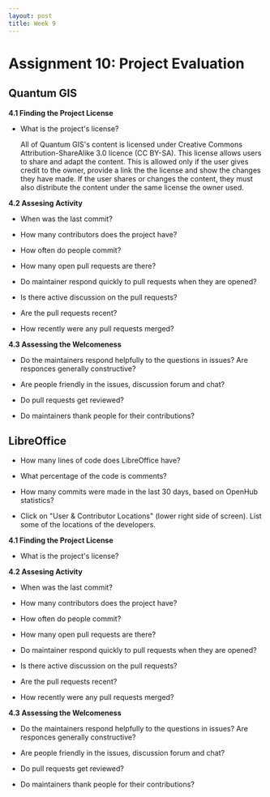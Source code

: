 ```yaml
---
layout: post
title: Week 9
---
```

# Assignment 10: Project Evaluation

## Quantum GIS
__4.1 Finding the Project License__

- What is the project's license?

   All of Quantum GIS's content is licensed under Creative Commons Attribution-ShareAlike 3.0 licence (CC BY-SA). This license allows users to share and adapt the content. This is allowed only if the user gives credit to the owner, provide a link the the license and show the changes they have made. If the user shares or changes the content, they must also distribute the content under the same license the owner used.
   
__4.2 Assesing Activity__

- When was the last commit?

- How many contributors does the project have?

- How often do people commit?

- How many open pull requests are there?

- Do maintainer respond quickly to pull requests when they are opened?

- Is there active discussion on the pull requests?

- Are the pull requests recent?

- How recently were any pull requests merged?

__4.3 Assessing the Welcomeness__

- Do the maintainers respond helpfully to the questions in issues? Are responces generally constructive?

- Are people friendly in the issues, discussion forum and chat?

- Do pull requests get reviewed?

- Do maintainers thank people for their contributions?

## LibreOffice

- How many lines of code does LibreOffice have?
 
- What percentage of the code is comments?
 
- How many commits were made in the last 30 days, based on OpenHub statistics?
 
- Click on "User & Contributor Locations" (lower right side of screen). List some of the locations of
the developers.


__4.1 Finding the Project License__

- What is the project's license?
   
__4.2 Assesing Activity__

- When was the last commit?

- How many contributors does the project have?

- How often do people commit?

- How many open pull requests are there?

- Do maintainer respond quickly to pull requests when they are opened?

- Is there active discussion on the pull requests?

- Are the pull requests recent?

- How recently were any pull requests merged?

__4.3 Assessing the Welcomeness__

- Do the maintainers respond helpfully to the questions in issues? Are responces generally constructive?

- Are people friendly in the issues, discussion forum and chat?

- Do pull requests get reviewed?

- Do maintainers thank people for their contributions?

